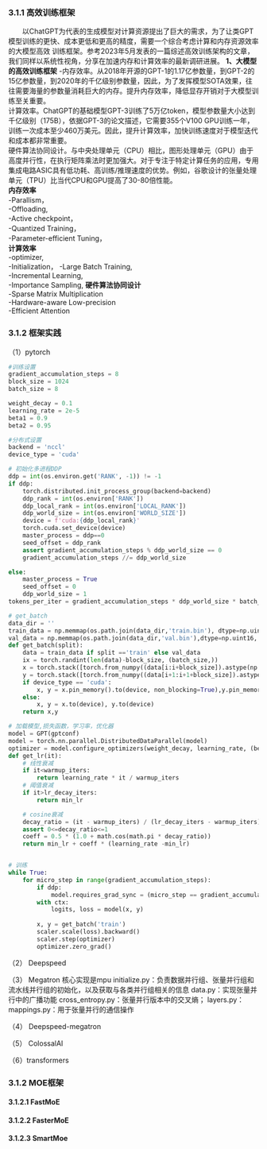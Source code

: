 ### 3.1.1 高效训练框架
&emsp;&emsp;以ChatGPT为代表的生成模型对计算资源提出了巨大的需求，为了让类GPT模型训练的更快、成本更低和更高的精度，需要一个综合考虑计算和内存资源效率的大模型高效
训练框架。参考2023年5月发表的一篇综述高效训练架构的文章，我们同样以系统性视角，分享在加速内存和计算效率的最新调研进展。
**1、大模型的高效训练框架**
-内存效率。从2018年开源的GPT-1的1.17亿参数量，到GPT-2的15亿参数量，到2020年的千亿级别参数量，因此，为了发挥模型SOTA效果，往往需要海量的参数量消耗巨大的内存。提升内存效率，降低显存开销对于大模型训练至关重要。  
计算效率。ChatGPT的基础模型GPT-3训练了5万亿token，模型参数量大小达到千亿级别（175B），依据GPT-3的论文描述，它需要355个V100 GPU训练一年，训练一次成本至少460万美元。因此，提升计算效率，加快训练速度对于模型迭代和成本都非常重要。  
硬件算法协同设计。与中央处理单元（CPU）相比，图形处理单元（GPU）由于高度并行性，在执行矩阵乘法时更加强大。对于专注于特定计算任务的应用，专用集成电路ASIC具有低功耗、高训练/推理速度的优势。例如，谷歌设计的张量处理单元（TPU）比当代CPU和GPU提高了30-80倍性能。  
**内存效率**  
-Parallism，  
-Offloading,  
-Active checkpoint，  
-Quantized Training，  
-Parameter-efficient Tuning，  
**计算效率**  
-optimizer,  
-Initialization，
-Large Batch Training,  
-Incremental Learning,  
-Importance Sampling,
**硬件算法协同设计**  
-Sparse Matrix Multiplication  
-Hardware-aware Low-precision  
-Efficient Attention  

### 3.1.2 框架实践
（1）pytorch
```python
#训练设置
gradient_accumulation_steps = 8
block_size = 1024
batch_size = 8

weight_decay = 0.1
learning_rate = 2e-5
beta1 = 0.9
beta2 = 0.95

#分布式设置
backend = 'nccl'
device_type = 'cuda'

# 初始化多进程DDP
ddp = int(os.environ.get('RANK', -1)) != -1
if ddp:
    torch.distributed.init_process_group(backend=backend)
    ddp_rank = int(os.environ['RANK'])
    ddp_local_rank = int(os.environ['LOCAL_RANK'])
    ddp_world_size = int(os.environ['WORLD_SIZE'])
    device = f'cuda:{ddp_local_rank}'
    torch.cuda.set_device(device)
    master_process = ddp==0
    seed_offset = ddp_rank
    assert gradient_accumulation_steps % ddp_world_size == 0
    gradient_accumulation_steps //= ddp_world_size

else:
    master_process = True
    seed_offset = 0
    ddp_world_size = 1
tokens_per_iter = gradient_accumulation_steps * ddp_world_size * batch_size * block_size

# get_batch
data_dir = ''
train_data = np.memmap(os.path.join(data_dir,'train.bin'), dtype=np.uint16, mode='r')
val_data = np.memmap(os.path.join(data_dir,'val.bin'),dtype=np.uint16, mode='r')
def get_batch(split):
    data = train_data if split =='train' else val_data
    ix = torch.randint(len(data)-block_size, (batch_size,))
    x = torch.stack([torch.from_numpy((data[i:i+block_size]).astype(np.int64)) for i in ix])
    y = torch.stack([torch.from_numpy((data[i+1:i+1+block_size]).astype(np.int64)) for i in ix])
    if device_type == 'cuda':
        x, y = x.pin_memory().to(device, non_blocking=True),y.pin_memory().to(device, non_blocking=True)
    else:
        x, y = x.to(device), y.to(device)
    return x,y

# 加载模型,损失函数，学习率，优化器
model = GPT(gptconf)
model = torch.nn.parallel.DistributedDataParallel(model)
optimizer = model.configure_optimizers(weight_decay, learning_rate, (beta1, beta2), device_type)
def get_lr(it):
    # 线性衰减
    if it<warmup_iters:
        return learning_rate * it / warmup_iters
    # 阈值衰减
    if it>lr_decay_iters:
        return min_lr

    # cosine衰减
    decay_ratio = (it - warmup_iters) / (lr_decay_iters - warmup_iters)
    assert 0<=decay_ratio<=1
    coeff = 0.5 * (1.0 + math.cos(math.pi * decay_ratio))
    return min_lr + coeff * (learning_rate -min_lr)


# 训练
while True:
    for micro_step in range(gradient_accumulation_steps):
        if ddp:
            model.requires_grad_sync = (micro_step == gradient_accumulation_steps -1)
        with ctx:
            logits, loss = model(x, y)
            
        x, y = get_batch('train')
        scaler.scale(loss).backward()
        scaler.step(optimizer)
        optimizer.zero_grad()
```
（2） Deepspeed

（3） Megatron
核心实现是mpu
initialize.py：负责数据并行组、张量并行组和流水线并行组的初始化，以及获取与各类并行组相关的信息
data.py：实现张量并行中的广播功能
cross_entropy.py：张量并行版本中的交叉熵；
layers.py：
mappings.py：用于张量并行的通信操作


（4） Deepspeed-megatron

（5） ColossalAI

（6）transformers



### 3.1.2 MOE框架
#### 3.1.2.1 FastMoE

#### 3.1.2.2 FasterMoE

#### 3.1.2.3 SmartMoe

